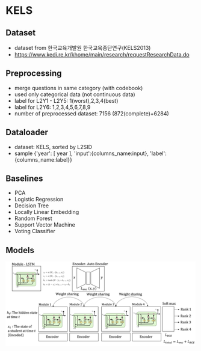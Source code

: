 # KELS

## Dataset
- dataset from 한국교육개발원 한국교육종단연구(KELS2013)
- https://www.kedi.re.kr/khome/main/research/requestResearchData.do

## Preprocessing
- merge questions in same category (with codebook)
- used only categorical data (not continuous data)
- label for L2Y1 - L2Y5: 1(worst),2,3,4(best)
- label for L2Y6: 1,2,3,4,5,6,7,8,9
- number of preprocessed dataset: 7156 (872(complete)+6284)

## Dataloader
- dataset: KELS, sorted by L2SID
- sample {'year': [ year ], 'input':{columns_name:input}, 'label':{columns_name:label}}

## Baselines
- PCA
- Logistic Regression
- Decision Tree
- Locally Linear Embedding
- Random Forest
- Support Vector Machine
- Voting Classifier

## Models
![model](./image/overview.png)
